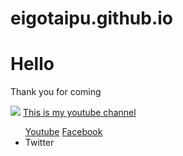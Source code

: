 # eigotaipu.github.io

<h1>Hello</h1>
<p>Thank you for coming</p>
<img src="https://prog-8.com/images/html/beginner/wanko.jpg">
<a href="https://www.youtube.com/channel/UCMxcbkH5c0fko8qsLkUp_Ng">This is my youtube channel<a>
  
<ul>
  <a href="https://www.youtube.com/channel/UCMxcbkH5c0fko8qsLkUp_Ng">Youtube</a>
  <a href="https://www.facebook.com/chibaatsuki/">Facebook</a>
  <li>Twitter</li>
</ul>
